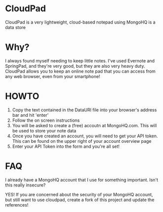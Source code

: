 CloudPad
========

CloudPad is a very lightweight, cloud-based notepad using MongoHQ is a data store

Why?
====

I always found myself needing to keep little notes. I've used Evernote and SpringPad, and they're very good, but they are also very heavy duty. CloudPad allows you to keep an online note pad that you can access from any web browser, even from your smartphone!

HOWTO
=====

1) Copy the text contained in the DataURI file into your browser's address bar and hit 'enter'
2) Follow the on screen instructions
3) You will be asked to create a (free) accoutn at MongoHQ.com. This will be used to store your note data
4) Once you have created an account, you will need to get your API token. This can be found on the upper right of your account overview page
5) Enter your API Token into the form and you're all set!

FAQ
===

I already have a MongoHQ account that I use for something important. Isn't this really insecure?

YES! If you are concerned about the security of your MongoHQ account, but still want to use cloudpad, create a fork of this project and update the references!
